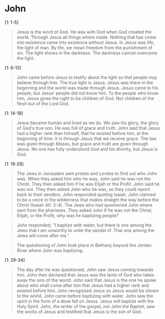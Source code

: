 # John

[1: 1-5]
> Jesus is the word of God. He was with God when God created the world. Through Jesus all
things where made. Nothing that has come into existence came into existence without Jesus.
In Jesus was life, the light of man. By life, we mean freedom from the punishment of sin.
The light shines in the darkness. The darkness cannot overcome the light.

[1: 6-13]
> John came before Jesus to testify about the light so that people may believe through him.
The true light is Jesus; Jesus was there in the beginning and the world was made through
Jesus. Jesus came to his people, but Jesus' people did not know him. To the people who
know him, Jesus gives the right to be children of God. Not children of the flesh but of
the Lord God.

[1: 14-18]
> Jesus became human and lived as we do. We saw his glory, the glory of God's true son. He
was full of grace and truth. John said that Jesus had a higher rank than himself, that he
existed before him, at the beginning of time. It is through Jesus that we receive grace.
The law was given through Moses, but grace and truth are given through Jesus. No one has
fully understood God and his divinity, but Jesus is God.

[1: 19-28]
> The Jews in Jerusalem sent priests and Levites to find out who John was. When they asked
him who he was, John said he was not the Christ. They then asked him if he was Elijah or
the Profit. John said he was not. They then asked John who he was, so they could report
back to their senders. John responded quoting Isaiah. John claimed to be a voice in the
wilderness that makes straight the way before the Christ (Isaiah 40: 3-4). The Jews who
had questioned John where sent from the pharisees. They asked John if he was not the
Christ, Elijah, or the Profit, why was he baptizing people?

> John responded, "I baptize with water, but there is one among the Jews that I am
unworthy to untie the sandal of. That one among the Jews will come after me."

> The questioning of John took place in Bethany beyond the Jordan River where John was
baptizing.

[1: 29-34]
> The day after he was questioned, John saw Jesus coming towards him. John then declared
that Jesus was the lamb of God who takes away the sins of the world. John said that Jesus
is the one he spoke about who shall come after him that Jesus had a higher rank and
existed before him. John recognized Jesus so Jesus would be shown to the world. John came
before baptizing with water. John saw the spirit in the form of a dove fall on Jesus.
Jesus will baptize with the Holy Spirit. John, the writer of the gospel, not John the
Baptist, saw the works of Jesus and testified that Jesus is the son of God.
